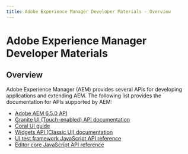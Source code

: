 ```yaml
---
title: Adobe Experience Manager Developer Materials - Overview 
---
```


<Hero slots="heading"/> 

# Adobe Experience Manager Developer Materials

## Overview

Adobe Experience Manager (AEM) provides several APIs for developing applications and extending AEM. The following list provides the documentation for APIs supported by AEM:

* [Adobe AEM 6.5.0 API](/javadoc/index.html)
* [Granite UI (Touch-enabled) API documentation](/granite-ui/api/index.html)
* [Coral UI guide](/coral-ui/coralui3/index.html)
* [Widgets API (Classic UI) documentation](/widgets-api/index.html)
* [UI test framework JavaScript API reference](/test-api/index.html)
* [Editor core JavaScript API reference](/assets-api-content-fragments/index.html) 

    